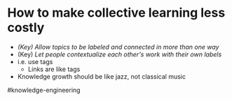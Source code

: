 # How to make collective learning less costly
* *(Key) Allow topics to be labeled and connected in more than one way*
* (Key) *Let people contextualize each other's work with their own labels*
* i.e. use tags
	* Links are like tags
* Knowledge growth should be like jazz, not classical music

#knowledge-engineering 